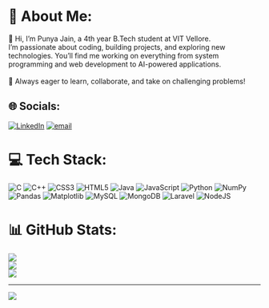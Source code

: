 # 💫 About Me:
👋 Hi, I’m Punya Jain, a 4th year B.Tech student at VIT Vellore.<br>I’m passionate about coding, building projects, and exploring new technologies. You’ll find me working on everything from system programming and web development to AI-powered applications.<br><br>📌 Always eager to learn, collaborate, and take on challenging problems!


## 🌐 Socials:
[![LinkedIn](https://img.shields.io/badge/LinkedIn-%230077B5.svg?logo=linkedin&logoColor=white)](https://linkedin.com/in/linkedin.com/in/punya-jain) [![email](https://img.shields.io/badge/Email-D14836?logo=gmail&logoColor=white)](mailto:punyajain312@gmail.com) 

# 💻 Tech Stack:
![C](https://img.shields.io/badge/c-%2300599C.svg?style=for-the-badge&logo=c&logoColor=white) ![C++](https://img.shields.io/badge/c++-%2300599C.svg?style=for-the-badge&logo=c%2B%2B&logoColor=white) ![CSS3](https://img.shields.io/badge/css3-%231572B6.svg?style=for-the-badge&logo=css3&logoColor=white) ![HTML5](https://img.shields.io/badge/html5-%23E34F26.svg?style=for-the-badge&logo=html5&logoColor=white) ![Java](https://img.shields.io/badge/java-%23ED8B00.svg?style=for-the-badge&logo=openjdk&logoColor=white) ![JavaScript](https://img.shields.io/badge/javascript-%23323330.svg?style=for-the-badge&logo=javascript&logoColor=%23F7DF1E) ![Python](https://img.shields.io/badge/python-3670A0?style=for-the-badge&logo=python&logoColor=ffdd54) ![NumPy](https://img.shields.io/badge/numpy-%23013243.svg?style=for-the-badge&logo=numpy&logoColor=white) ![Pandas](https://img.shields.io/badge/pandas-%23150458.svg?style=for-the-badge&logo=pandas&logoColor=white) ![Matplotlib](https://img.shields.io/badge/Matplotlib-%23ffffff.svg?style=for-the-badge&logo=Matplotlib&logoColor=black) ![MySQL](https://img.shields.io/badge/mysql-4479A1.svg?style=for-the-badge&logo=mysql&logoColor=white) ![MongoDB](https://img.shields.io/badge/MongoDB-%234ea94b.svg?style=for-the-badge&logo=mongodb&logoColor=white) ![Laravel](https://img.shields.io/badge/laravel-%23FF2D20.svg?style=for-the-badge&logo=laravel&logoColor=white) ![NodeJS](https://img.shields.io/badge/node.js-6DA55F?style=for-the-badge&logo=node.js&logoColor=white)
# 📊 GitHub Stats:
![](https://github-readme-stats.vercel.app/api?username=punyajain312&theme=radical&hide_border=false&include_all_commits=true&count_private=false)<br/>
![](https://nirzak-streak-stats.vercel.app/?user=punyajain312&theme=radical&hide_border=false)<br/>
![](https://github-readme-stats.vercel.app/api/top-langs/?username=punyajain312&theme=radical&hide_border=false&include_all_commits=true&count_private=false&layout=compact)

---
[![](https://visitcount.itsvg.in/api?id=punyajain312&icon=0&color=0)](https://visitcount.itsvg.in)

<!-- Proudly created with GPRM ( https://gprm.itsvg.in ) -->
